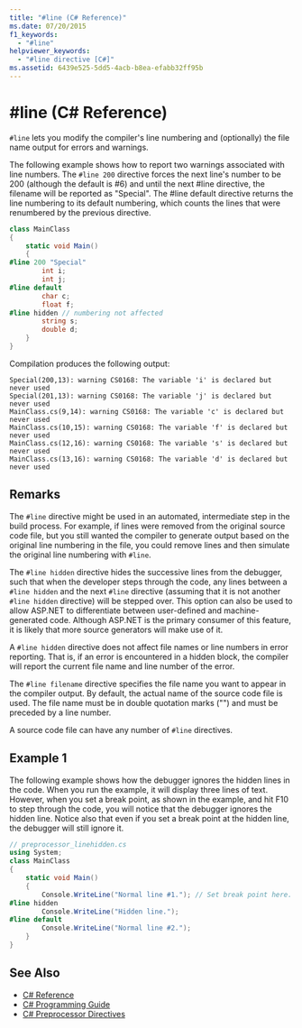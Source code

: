 ```yaml
---
title: "#line (C# Reference)"
ms.date: 07/20/2015
f1_keywords: 
  - "#line"
helpviewer_keywords: 
  - "#line directive [C#]"
ms.assetid: 6439e525-5dd5-4acb-b8ea-efabb32ff95b
---
```

# #line (C# Reference)
`#line` lets you modify the compiler's line numbering and (optionally) the file name output for errors and warnings.

The following example shows how to report two warnings associated with line numbers. The `#line 200` directive forces the next line's number to be 200 (although the default is #6) and until the next #line directive, the filename will be reported as "Special". The #line default directive returns the line numbering to its default numbering, which counts the lines that were renumbered by the previous directive.  
  
```csharp
class MainClass  
{  
    static void Main()  
    {  
#line 200 "Special"  
        int i;
        int j;
#line default  
        char c;
        float f;
#line hidden // numbering not affected  
        string s;   
        double d;
    }  
}  
```  
Compilation produces the following output:

```console
Special(200,13): warning CS0168: The variable 'i' is declared but never used
Special(201,13): warning CS0168: The variable 'j' is declared but never used
MainClass.cs(9,14): warning CS0168: The variable 'c' is declared but never used
MainClass.cs(10,15): warning CS0168: The variable 'f' is declared but never used
MainClass.cs(12,16): warning CS0168: The variable 's' is declared but never used
MainClass.cs(13,16): warning CS0168: The variable 'd' is declared but never used
```

## Remarks  
 The `#line` directive might be used in an automated, intermediate step in the build process. For example, if lines were removed from the original source code file, but you still wanted the compiler to generate output based on the original line numbering in the file, you could remove lines and then simulate the original line numbering with `#line`.  
  
 The `#line hidden` directive hides the successive lines from the debugger, such that when the developer steps through the code, any lines between a `#line hidden` and the next `#line` directive (assuming that it is not another `#line hidden` directive) will be stepped over. This option can also be used to allow ASP.NET to differentiate between user-defined and machine-generated code. Although ASP.NET is the primary consumer of this feature, it is likely that more source generators will make use of it.  
  
 A `#line hidden` directive does not affect file names or line numbers in error reporting. That is, if an error is encountered in a hidden block, the compiler will report the current file name and line number of the error.  
  
 The `#line filename` directive specifies the file name you want to appear in the compiler output. By default, the actual name of the source code file is used. The file name must be in double quotation marks ("") and must be preceded by a line number.  
  
 A source code file can have any number of `#line` directives.  
  
## Example 1  
 The following example shows how the debugger ignores the hidden lines in the code. When you run the example, it will display three lines of text. However, when you set a break point, as shown in the example, and hit F10 to step through the code, you will notice that the debugger ignores the hidden line. Notice also that even if you set a break point at the hidden line, the debugger will still ignore it.  
  
```csharp
// preprocessor_linehidden.cs  
using System;  
class MainClass   
{  
    static void Main()   
    {  
        Console.WriteLine("Normal line #1."); // Set break point here.  
#line hidden  
        Console.WriteLine("Hidden line.");  
#line default  
        Console.WriteLine("Normal line #2.");  
    }  
}  
```  
  
## See Also

- [C# Reference](../../../csharp/language-reference/index.md)  
- [C# Programming Guide](../../../csharp/programming-guide/index.md)  
- [C# Preprocessor Directives](../../../csharp/language-reference/preprocessor-directives/index.md)
